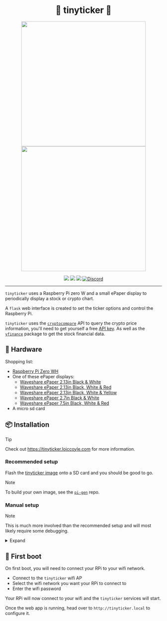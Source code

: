 <h1 align="center">🚀 tinyticker 🚀</h1>
<div align="center">
  <img  src="https://i.imgur.com/J4k3PCM.png" height=400>
  <img src="https://i.imgur.com/QWP7bpH.png" height=400>
</div>
<p align="center">
  <a href="https://pypi.org/project/tinyticker/"><img src="https://img.shields.io/pypi/v/tinyticker"></a>
  <a href="./LICENSE.md"><img src="https://img.shields.io/badge/license-MIT-blue.svg"></a>
  <a href="https://github.com/loiccoyle/tinyticker/actions/workflows/ci.yml"><img src="https://github.com/loiccoyle/tinyticker/actions/workflows/ci.yml/badge.svg"></a>
  <a href="https://discord.com/channels/1239232827237597184/1239232827841839297"><img alt="Discord" src="https://img.shields.io/badge/%20discord-%20?logo=discord"></a>
</p>
<hr/>

`tinyticker` uses a Raspberry Pi zero W and a small ePaper display to periodically display a stock or crypto chart.

A `flask` web interface is created to set the ticker options and control the Raspberry Pi.

`tinyticker` uses the [`cryptocompare`](https://github.com/lagerfeuer/cryptocompare) API to query the crypto price information, you'll need to get yourself a free [API key](https://min-api.cryptocompare.com/pricing). As well as the [`yfinance`](https://github.com/ranaroussi/yfinance) package to get the stock financial data.

## 🛒 Hardware

Shopping list:

- [Raspberry Pi Zero WH](https://www.adafruit.com/product/3708)
- One of these ePaper displays:
  - [Waveshare ePaper 2.13in Black & White](https://www.waveshare.com/wiki/2.13inch_e-Paper_HAT)
  - [Waveshare ePaper 2.13in Black, White & Red](<https://www.waveshare.com/wiki/2.13inch_e-Paper_HAT_(B)>)
  - [Waveshare ePaper 2.13in Black, White & Yellow](<https://www.waveshare.com/wiki/2.13inch_e-Paper_HAT_(C)>)
  - [Waveshare ePaper 2.7in Black & White](https://www.waveshare.com/wiki/2.7inch_e-Paper_HAT)
  - [Waveshare ePaper 7.5in Black, White & Red](<https://www.waveshare.com/wiki/7.5inch_e-Paper_HAT_(B)_Manual>)
- A micro sd card

## 📦 Installation

> [!TIP]
> Check out <https://tinyticker.loiccoyle.com> for more information.

### Recommended setup

Flash the [tinyticker image](https://drive.google.com/drive/folders/1U-PGzkOtSynN6FGDq2MsXF9kXGdkzd0D) onto a SD card and you should be good to go.

> [!NOTE]
> To build your own image, see the [`pi-gen`](https://github.com/loiccoyle/pi-gen) repo.

### Manual setup

> [!NOTE]
> This is much more involved than the recommended setup and will most likely require some debugging.

 <details>
  <summary>Expand</summary>

I highly recommend using [comitup](https://github.com/davesteele/comitup) to setup the networking on your RPi.

- Write the `comitup` [image](https://davesteele.github.io/comitup/latest/comitup-lite-img-latest.html) to your sd card
- Boot up the RPi and setup the networking
- ssh into your RPi, you'll probably want to change the password while you're at it
- Enable the [SPI interface](https://www.raspberrypi-spy.co.uk/2014/08/enabling-the-spi-interface-on-the-raspberry-pi/)
- (Optional) rename the hostname of your RPi by editing the `/etc/hostname` and `/etc/hosts` file
- (Optional) rename the Wifi AP name by editing the `/etc/comitup.conf` file
- Install the `BCM2835` driver:

  ```sh
  curl http://www.airspayce.com/mikem/bcm2835/bcm2835-1.60.tar.gz | tar xzv
  cd bcm2835-1.60/
  ./configure
  make
  make install
  ```

  - Install `pip`:

  ```sh
  sudo apt install python3-pip
  ```

  - Install dependency requirements:

  ```sh
  sudo apt install libxml2-dev libxslt1-dev libatlas-base-dev ninja-build patchelf libopenjp2-7 libtiff-dev libjpeg-dev
  ```

  - Install `tinyticker`:

  ```sh
  pip install tinyticker
  ```

  - To setup `tinyticker` to start on boot, copy over the [`systemd` unit files](./systemd) and enable them.

</details>

## 👢 First boot

On first boot, you will need to connect your RPi to your wifi network.

- Connect to the `tinyticker` wifi AP
- Select the wifi network you want your RPi to connect to
- Enter the wifi password

Your RPi will now connect to your wifi and the `tinyticker` services will start.

Once the web app is running, head over to `http://tinyticker.local` to configure it.
